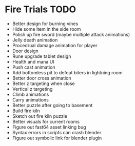 # Fire Trials TODO

* Better design for burning vines
* Hide some item in the side room
* Polish up fire sword (maybe multiple attack animations)
* Jelly death animation
* Procedrual damage animation for player
* Door design
* Rune upgrade tablet design
* Health and mana UI
* Push cast animation
* Add bottomless pit to defeat biters in lightning room
* Better door cross animation
* Better z targeting when close
* Vertical z targeting
* Climb animations
* Carry animations
* Better puzzle after going to basement
* Build fire kiln
* Sketch out fire kiln puzzle
* Better visuals for current rooms
* Figure out fast64 asset linking bug
* Syntax errors in scripts can crash blender
* Figure out symbolic link for blender plugin